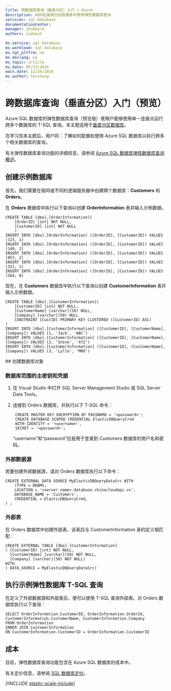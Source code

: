 ```yaml
---
title: 跨数据库查询（垂直分区）入门 | Azure
description: 如何在垂直分区数据库中使用弹性数据库查询
services: sql-database
documentationCenter: 
manager: jhubbard
authors: sidneyh

ms.service: sql-database
ms.workload: sql-database
ms.tgt_pltfrm: na
ms.devlang: na
ms.topic: article
ms.date: 05/23/2016
wacn.date: 12/26/2016
ms.author: torsteng
---
```


# 跨数据库查询（垂直分区）入门（预览）

Azure SQL 数据库的弹性数据库查询（预览版）使用户能够使用单一连接点运行跨多个数据库的 T-SQL 查询。本主题适用于[垂直分区数据库](./sql-database-elastic-query-vertical-partitioning.md)。

在学习完本主题后，用户将：了解如何配置和使用 Azure SQL 数据库以执行跨多个相关数据库的查询。

有关弹性数据库查询功能的详细信息，请参阅 [Azure SQL 数据库弹性数据库查询概述](./sql-database-elastic-query-overview.md)。

## 创建示例数据库

首先，我们需要在相同或不同的逻辑服务器中创建两个数据库：**Customers** 和 **Orders**。

在 **Orders** 数据库中执行以下查询以创建 **OrderInformation** 表并输入示例数据。

    CREATE TABLE [dbo].[OrderInformation]( 
        [OrderID] [int] NOT NULL, 
        [CustomerID] [int] NOT NULL 
        ) 
    INSERT INTO [dbo].[OrderInformation] ([OrderID], [CustomerID]) VALUES (123, 1) 
    INSERT INTO [dbo].[OrderInformation] ([OrderID], [CustomerID]) VALUES (149, 2) 
    INSERT INTO [dbo].[OrderInformation] ([OrderID], [CustomerID]) VALUES (857, 2) 
    INSERT INTO [dbo].[OrderInformation] ([OrderID], [CustomerID]) VALUES (321, 1) 
    INSERT INTO [dbo].[OrderInformation] ([OrderID], [CustomerID]) VALUES (564, 8) 

现在，在 **Customers** 数据库中执行以下查询以创建 **CustomerInformation** 表并输入示例数据。

    CREATE TABLE [dbo].[CustomerInformation]( 
        [CustomerID] [int] NOT NULL, 
        [CustomerName] [varchar](50) NULL, 
        [Company] [varchar](50) NULL 
        CONSTRAINT [CustID] PRIMARY KEY CLUSTERED ([CustomerID] ASC) 
    ) 
    INSERT INTO [dbo].[CustomerInformation] ([CustomerID], [CustomerName], [Company]) VALUES (1, 'Jack', 'ABC') 
    INSERT INTO [dbo].[CustomerInformation] ([CustomerID], [CustomerName], [Company]) VALUES (2, 'Steve', 'XYZ') 
    INSERT INTO [dbo].[CustomerInformation] ([CustomerID], [CustomerName], [Company]) VALUES (3, 'Lylla', 'MNO') 

##<a name="create-database-objects"></a> 创建数据库对象
### 数据库范围的主密钥和凭据

1. 在 Visual Studio 中打开 SQL Server Management Studio 或 SQL Server Data Tools。
2. 连接到 Orders 数据库，并执行以下 T-SQL 命令：

        CREATE MASTER KEY ENCRYPTION BY PASSWORD = '<password>'; 
        CREATE DATABASE SCOPED CREDENTIAL ElasticDBQueryCred 
        WITH IDENTITY = '<username>', 
        SECRET = '<password>';  

    “username”和“password”应是用于登录到 Customers 数据库的用户名和密码。

### 外部数据源
若要创建外部数据源，请对 Orders 数据库执行以下命令：

    CREATE EXTERNAL DATA SOURCE MyElasticDBQueryDataSrc WITH 
        (TYPE = RDBMS, 
        LOCATION = '<server_name>.database.chinacloudapi.cn', 
        DATABASE_NAME = 'Customers', 
        CREDENTIAL = ElasticDBQueryCred, 
    ) ;

### 外部表
在 Orders 数据库中创建外部表，该表应与 CustomerInformation 表的定义相匹配：

    CREATE EXTERNAL TABLE [dbo].[CustomerInformation] 
    ( [CustomerID] [int] NOT NULL, 
      [CustomerName] [varchar](50) NOT NULL, 
      [Company] [varchar](50) NOT NULL) 
    WITH 
    ( DATA_SOURCE = MyElasticDBQueryDataSrc) 

## 执行示例弹性数据库 T-SQL 查询

在定义了外部数据源和外部表后，便可以使用 T-SQL 查询外部表。对 Orders 数据库执行以下查询：

    SELECT OrderInformation.CustomerID, OrderInformation.OrderId, CustomerInformation.CustomerName, CustomerInformation.Company 
    FROM OrderInformation 
    INNER JOIN CustomerInformation 
    ON CustomerInformation.CustomerID = OrderInformation.CustomerID 

## 成本

目前，弹性数据库查询功能包含在 Azure SQL 数据库的成本中。

有关定价信息，请参阅 [SQL 数据库定价](https://www.azure.cn/pricing/details/sql-database/)。

[!INCLUDE [elastic-scale-include](../../includes/elastic-scale-include.md)]

<!--Image references-->

<!--anchors-->

<!---HONumber=Mooncake_Quality_Review_1215_2016-->